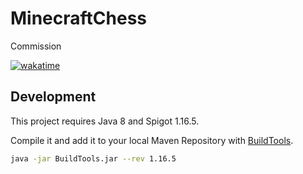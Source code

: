 # MinecraftChess

Commission

[![wakatime](https://wakatime.com/badge/github/regulad/MinecraftChess.svg)](https://wakatime.com/badge/github/regulad/MinecraftChess)

## Development

This project requires Java 8 and Spigot 1.16.5.

Compile it and add it to your local Maven Repository with [BuildTools](https://www.spigotmc.org/wiki/buildtools/).

```bash
java -jar BuildTools.jar --rev 1.16.5
```
